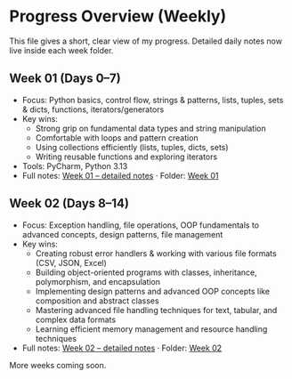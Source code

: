 # Progress Overview (Weekly)

This file gives a short, clear view of my progress. Detailed daily notes now live inside each week folder.

## Week 01 (Days 0–7)
- Focus: Python basics, control flow, strings & patterns, lists, tuples, sets & dicts, functions, iterators/generators
- Key wins: 
  - Strong grip on fundamental data types and string manipulation
  - Comfortable with loops and pattern creation
  - Using collections efficiently (lists, tuples, dicts, sets)
  - Writing reusable functions and exploring iterators
- Tools: PyCharm, Python 3.13
- Full notes: [Week 01 – detailed notes](Week%2001/Week-01_Progress.md) · Folder: [Week 01](Week%2001/)

## Week 02 (Days 8–14)
- Focus: Exception handling, file operations, OOP fundamentals to advanced concepts, design patterns, file management
- Key wins: 
  - Creating robust error handlers & working with various file formats (CSV, JSON, Excel)
  - Building object-oriented programs with classes, inheritance, polymorphism, and encapsulation
  - Implementing design patterns and advanced OOP concepts like composition and abstract classes
  - Mastering advanced file handling techniques for text, tabular, and complex data formats
  - Learning efficient memory management and resource handling techniques
- Full notes: [Week 02 – detailed notes](Week%2002/Week-02_Progress.md) · Folder: [Week 02](Week%2002/)

More weeks coming soon.
